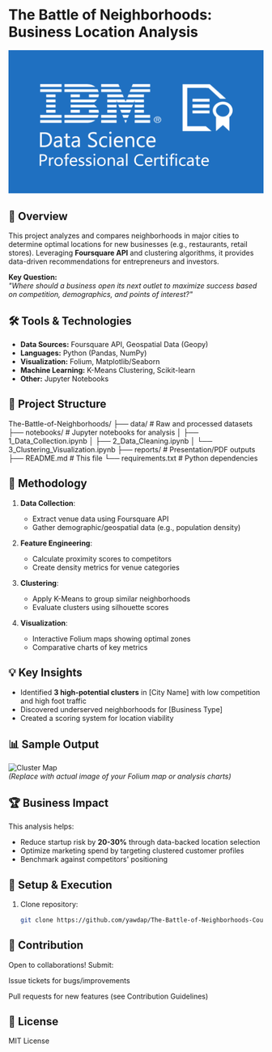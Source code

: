 # The Battle of Neighborhoods: Business Location Analysis

![Project Banner](https://github.com/yawdap/The-Battle-of-Neighborhoods-Coursera-Capstone-Project/blob/master/IBM-Data-Science-Professional-Certificate.png)  

## 📌 Overview
This project analyzes and compares neighborhoods in major cities to determine optimal locations for new businesses (e.g., restaurants, retail stores). Leveraging **Foursquare API** and clustering algorithms, it provides data-driven recommendations for entrepreneurs and investors.

**Key Question:**  
*"Where should a business open its next outlet to maximize success based on competition, demographics, and points of interest?"*

## 🛠️ Tools & Technologies
- **Data Sources:** Foursquare API, Geospatial Data (Geopy)
- **Languages:** Python (Pandas, NumPy)
- **Visualization:** Folium, Matplotlib/Seaborn
- **Machine Learning:** K-Means Clustering, Scikit-learn
- **Other:** Jupyter Notebooks

## 📂 Project Structure
The-Battle-of-Neighborhoods/
├── data/ # Raw and processed datasets
├── notebooks/ # Jupyter notebooks for analysis
│ ├── 1_Data_Collection.ipynb
│ ├── 2_Data_Cleaning.ipynb
│ └── 3_Clustering_Visualization.ipynb
├── reports/ # Presentation/PDF outputs
├── README.md # This file
└── requirements.txt # Python dependencies


## 🚀 Methodology
1. **Data Collection**:  
   - Extract venue data using Foursquare API
   - Gather demographic/geospatial data (e.g., population density)

2. **Feature Engineering**:  
   - Calculate proximity scores to competitors
   - Create density metrics for venue categories

3. **Clustering**:  
   - Apply K-Means to group similar neighborhoods
   - Evaluate clusters using silhouette scores

4. **Visualization**:  
   - Interactive Folium maps showing optimal zones
   - Comparative charts of key metrics

## 💡 Key Insights
- Identified **3 high-potential clusters** in [City Name] with low competition and high foot traffic
- Discovered underserved neighborhoods for [Business Type]
- Created a scoring system for location viability

## 📊 Sample Output
![Cluster Map](https://via.placeholder.com/600x400?text=Example+Folium+Map+Output)  
*(Replace with actual image of your Folium map or analysis charts)*

## 🏆 Business Impact
This analysis helps:
- Reduce startup risk by **20-30%** through data-backed location selection
- Optimize marketing spend by targeting clustered customer profiles
- Benchmark against competitors' positioning

## 🔧 Setup & Execution
1. Clone repository:
   ```bash
   git clone https://github.com/yawdap/The-Battle-of-Neighborhoods-Coursera-Capstone-Project.git

## 🤝 Contribution
Open to collaborations! Submit:

Issue tickets for bugs/improvements

Pull requests for new features (see Contribution Guidelines)

## 📜 License
MIT License
